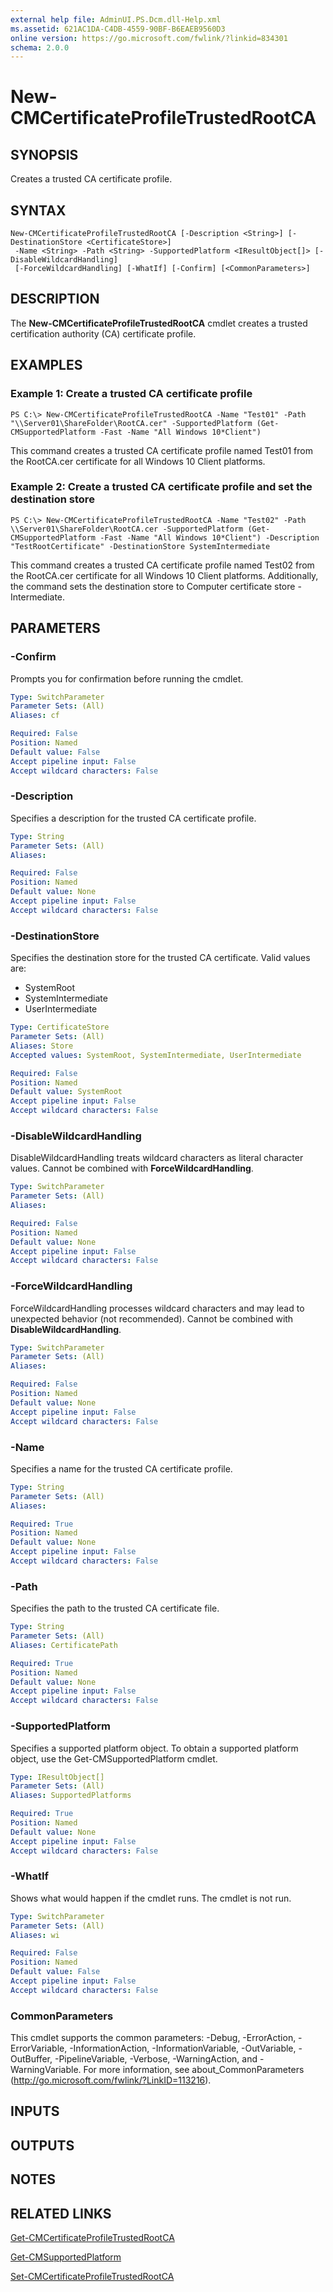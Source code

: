 ```yaml
---
external help file: AdminUI.PS.Dcm.dll-Help.xml
ms.assetid: 621AC1DA-C4DB-4559-90BF-B6EAEB9560D3
online version: https://go.microsoft.com/fwlink/?linkid=834301
schema: 2.0.0
---
```


# New-CMCertificateProfileTrustedRootCA

## SYNOPSIS
Creates a trusted CA certificate profile.

## SYNTAX

```
New-CMCertificateProfileTrustedRootCA [-Description <String>] [-DestinationStore <CertificateStore>]
 -Name <String> -Path <String> -SupportedPlatform <IResultObject[]> [-DisableWildcardHandling]
 [-ForceWildcardHandling] [-WhatIf] [-Confirm] [<CommonParameters>]
```

## DESCRIPTION
The **New-CMCertificateProfileTrustedRootCA** cmdlet creates a trusted certification authority (CA) certificate profile.

## EXAMPLES

### Example 1: Create a trusted CA certificate profile
```
PS C:\> New-CMCertificateProfileTrustedRootCA -Name "Test01" -Path "\\Server01\ShareFolder\RootCA.cer" -SupportedPlatform (Get-CMSupportedPlatform -Fast -Name "All Windows 10*Client")
```

This command creates a trusted CA certificate profile named Test01 from the RootCA.cer certificate for all Windows 10 Client platforms.

### Example 2: Create a trusted CA certificate profile and set the destination store
```
PS C:\> New-CMCertificateProfileTrustedRootCA -Name "Test02" -Path \\Server01\ShareFolder\RootCA.cer -SupportedPlatform (Get-CMSupportedPlatform -Fast -Name "All Windows 10*Client") -Description "TestRootCertificate" -DestinationStore SystemIntermediate
```

This command creates a trusted CA certificate profile named Test02 from the RootCA.cer certificate for all Windows 10 Client platforms.
Additionally, the command sets the destination store to Computer certificate store - Intermediate.

## PARAMETERS

### -Confirm
Prompts you for confirmation before running the cmdlet.

```yaml
Type: SwitchParameter
Parameter Sets: (All)
Aliases: cf

Required: False
Position: Named
Default value: False
Accept pipeline input: False
Accept wildcard characters: False
```

### -Description
Specifies a description for the trusted CA certificate profile.

```yaml
Type: String
Parameter Sets: (All)
Aliases: 

Required: False
Position: Named
Default value: None
Accept pipeline input: False
Accept wildcard characters: False
```

### -DestinationStore
Specifies the destination store for the trusted CA certificate.
Valid values are:

- SystemRoot
- SystemIntermediate
- UserIntermediate

```yaml
Type: CertificateStore
Parameter Sets: (All)
Aliases: Store
Accepted values: SystemRoot, SystemIntermediate, UserIntermediate

Required: False
Position: Named
Default value: SystemRoot
Accept pipeline input: False
Accept wildcard characters: False
```

### -DisableWildcardHandling
DisableWildcardHandling treats wildcard characters as literal character values. Cannot be combined with **ForceWildcardHandling**.

```yaml
Type: SwitchParameter
Parameter Sets: (All)
Aliases: 

Required: False
Position: Named
Default value: None
Accept pipeline input: False
Accept wildcard characters: False
```

### -ForceWildcardHandling
ForceWildcardHandling processes wildcard characters and may lead to unexpected behavior (not recommended). Cannot be combined with **DisableWildcardHandling**.

```yaml
Type: SwitchParameter
Parameter Sets: (All)
Aliases: 

Required: False
Position: Named
Default value: None
Accept pipeline input: False
Accept wildcard characters: False
```

### -Name
Specifies a name for the trusted CA certificate profile.

```yaml
Type: String
Parameter Sets: (All)
Aliases: 

Required: True
Position: Named
Default value: None
Accept pipeline input: False
Accept wildcard characters: False
```

### -Path
Specifies the path to the trusted CA certificate file.

```yaml
Type: String
Parameter Sets: (All)
Aliases: CertificatePath

Required: True
Position: Named
Default value: None
Accept pipeline input: False
Accept wildcard characters: False
```

### -SupportedPlatform
Specifies a supported platform object.
To obtain a supported platform object, use the Get-CMSupportedPlatform cmdlet.

```yaml
Type: IResultObject[]
Parameter Sets: (All)
Aliases: SupportedPlatforms

Required: True
Position: Named
Default value: None
Accept pipeline input: False
Accept wildcard characters: False
```

### -WhatIf
Shows what would happen if the cmdlet runs.
The cmdlet is not run.

```yaml
Type: SwitchParameter
Parameter Sets: (All)
Aliases: wi

Required: False
Position: Named
Default value: False
Accept pipeline input: False
Accept wildcard characters: False
```

### CommonParameters
This cmdlet supports the common parameters: -Debug, -ErrorAction, -ErrorVariable, -InformationAction, -InformationVariable, -OutVariable, -OutBuffer, -PipelineVariable, -Verbose, -WarningAction, and -WarningVariable. For more information, see about_CommonParameters (http://go.microsoft.com/fwlink/?LinkID=113216).

## INPUTS

## OUTPUTS

## NOTES

## RELATED LINKS

[Get-CMCertificateProfileTrustedRootCA](./Get-CMCertificateProfileTrustedRootCA.md)

[Get-CMSupportedPlatform](./Get-CMSupportedPlatform.md)

[Set-CMCertificateProfileTrustedRootCA](./Set-CMCertificateProfileTrustedRootCA.md)
